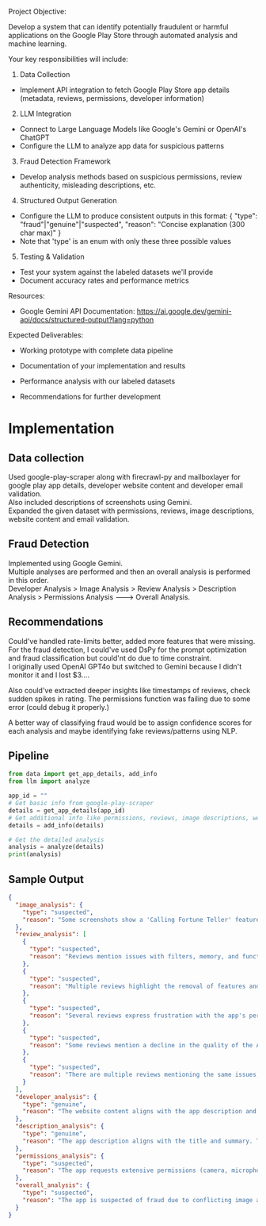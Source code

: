 Project Objective:

Develop a system that can identify potentially fraudulent or harmful applications on the Google Play Store through automated analysis and machine learning.

Your key responsibilities will include:

1. Data Collection
  - Implement API integration to fetch Google Play Store app details (metadata, reviews, permissions, developer information)


2. LLM Integration
  - Connect to Large Language Models like Google's Gemini or OpenAI's ChatGPT
  - Configure the LLM to analyze app data for suspicious patterns


3. Fraud Detection Framework
  - Develop analysis methods based on suspicious permissions, review authenticity, misleading descriptions, etc.

4. Structured Output Generation
  - Configure the LLM to produce consistent outputs in this format:
    { "type": "fraud"|"genuine"|"suspected", "reason": "Concise explanation (300 char max)" }
  - Note that 'type' is an enum with only these three possible values


5. Testing & Validation
  - Test your system against the labeled datasets we'll provide
  - Document accuracy rates and performance metrics

Resources:

- Google Gemini API Documentation: https://ai.google.dev/gemini-api/docs/structured-output?lang=python

Expected Deliverables:

- Working prototype with complete data pipeline

- Documentation of your implementation and results

- Performance analysis with our labeled datasets

- Recommendations for further development

# Implementation

## Data collection

Used google-play-scraper along with firecrawl-py and mailboxlayer for google play app details, developer website content and developer email validation.  
Also included descriptions of screenshots using Gemini.  
Expanded the given dataset with permissions, reviews, image descriptions, website content and email validation.  

## Fraud Detection

Implemented using Google Gemini.  
Multiple analyses are performed and then an overall analysis is performed in this order.  
Developer Analysis > Image Analysis > Review Analysis > Description Analysis > Permissions Analysis ---> Overall Analysis.  

## Recommendations

Could've handled rate-limits better, added more features that were missing.
For the fraud detection, I could've used DsPy for the prompt optimization and fraud classification but could'nt do due to time constraint.  
I originally used OpenAI GPT4o but switched to Gemini because I didn't monitor it and I lost $3....  

Also could've extracted deeper insights like timestamps of reviews, check sudden spikes in rating. The permissions function was failing due to some error (could debug it properly.)  

A better way of classifying fraud would be to assign confidence scores for each analysis and maybe identifying fake reviews/patterns using NLP.  

## Pipeline

```python
from data import get_app_details, add_info
from llm import analyze

app_id = ""
# Get basic info from google-play-scraper
details = get_app_details(app_id)
# Get additional info like permissions, reviews, image descriptions, website content, etc
details = add_info(details)

# Get the detailed analysis
analysis = analyze(details)
print(analysis)
```

## Sample Output
```json
{
  "image_analysis": {
    "type": "suspected",
    "reason": "Some screenshots show a 'Calling Fortune Teller' feature, which deviates from the core description of AI character chat. This suggests potential misleading advertising or unrelated features."
  },
  "review_analysis": [
    {
      "type": "suspected",
      "reason": "Reviews mention issues with filters, memory, and functionality, which may indicate a decline in app quality or attempts to manipulate reviews."
    },
    {
      "type": "suspected",
      "reason": "Multiple reviews highlight the removal of features and the introduction of stricter content filters, which may be an attempt to change the app's functionality."
    },
    {
      "type": "suspected",
      "reason": "Several reviews express frustration with the app's performance, including login issues, slow loading times, and the repetition of responses, which may indicate bot activity."   
    },
    {
      "type": "suspected",
      "reason": "Some reviews mention a decline in the quality of the AI and the bots' inability to remember past conversations, which may be a consequence of the recent updates."
    },
    {
      "type": "suspected",
      "reason": "There are multiple reviews mentioning the same issues, such as the strict filters and the lack of an edit button, which may indicate coordinated feedback or bot activity."      
    }
  ],
  "developer_analysis": {
    "type": "genuine",
    "reason": "The website content aligns with the app description and developer information. No immediate red flags were detected."
  },
  "description_analysis": {
    "type": "genuine",
    "reason": "The app description aligns with the title and summary. The provided screenshots and features match the description of an AI chatbot platform. The developer details and social media links seem legitimate."
  },
  "permissions_analysis": {
    "type": "suspected",
    "reason": "The app requests extensive permissions (camera, microphone, storage access) that, while potentially justifiable for voice/video chat, warrant further scrutiny to ensure they are used appropriately and not for malicious purposes. The 'draw over other apps' permission is also a concern."
  },
  "overall_analysis": {
    "type": "suspected",
    "reason": "The app is suspected of fraud due to conflicting image analysis, review manipulation, and questionable permissions. While developer and description analysis show genuine aspects, the inconsistencies raise concern."
  }
}
```
